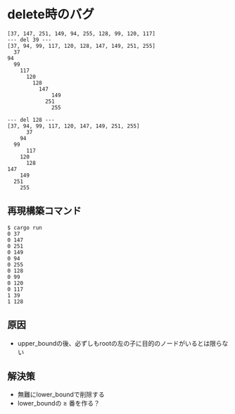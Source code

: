 # delete時のバグ

```
[37, 147, 251, 149, 94, 255, 128, 99, 120, 117]
--- del 39 ---
[37, 94, 99, 117, 120, 128, 147, 149, 251, 255]
  37
94
  99
    117
      120
        128
          147
              149
            251
              255

--- del 128 ---
[37, 94, 99, 117, 120, 147, 149, 251, 255]
      37
    94
  99
      117
    120
      128
147
    149
  251
    255
```


## 再現構築コマンド
```
$ cargo run
0 37
0 147
0 251
0 149
0 94
0 255
0 128
0 99
0 120
0 117
1 39
1 128
```

## 原因
- upper_boundの後、必ずしもrootの左の子に目的のノードがいるとは限らない

## 解決策
- 無難にlower_boundで削除する
- lower_boundの $\ge$ 番を作る？
